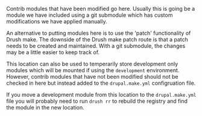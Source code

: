 Contrib modules that have been modified go here. Usually this is going be a module we have included using a git submodule which has custom modifications we have applied manually.

An alternative to putting modules here is to use the 'patch' functionality of Drush make. The downside of the Drush make patch route is that a patch needs to be created and maintained. With a git submodule, the changes may be a little easier to keep track of.

This location can also be used to temperarily store development only modules which will be mounted if using the `development` environment. However, contrib modules that have not been modified should not be checked in here but instead added to the `drupal.make.yml` configruation file.

If you move a development module from this location to the `drupal.make.yml` file you will probably need to run `drush rr` to rebuild the registry and find the module in the new location.
